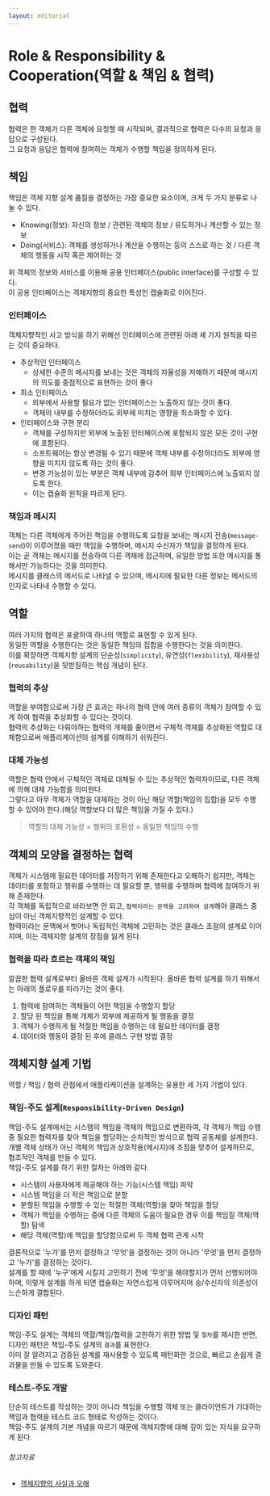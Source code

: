 ```yaml
---
layout: editorial
---
```


# Role & Responsibility & Cooperation(역할 & 책임 & 협력)

## 협력

협력은 한 객체가 다른 객체에 요청할 때 시작되며, 결과적으로 협력은 다수의 요청과 응답으로 구성된다.  
그 요청과 응답은 협력에 참여하는 객체가 수행할 책임을 정의하게 된다.

## 책임

책임은 객체 지향 설계 품질을 결정하는 가장 중요한 요소이며, 크게 두 가지 분류로 나눌 수 있다.

- Knowing(정보): 자신의 정보 / 관련된 객체의 정보 / 유도하거나 계산할 수 있는 정보
- Doing(서비스): 객체를 생성하거나 계산을 수행하는 등의 스스로 하는 것 / 다른 객체의 행동을 시작 혹은 제어하는 것

위 객체의 정보와 서비스를 이용해 공용 인터페이스(public interface)를 구성할 수 있다.  
이 공용 인터페이스는 객체지향의 중요한 특성인 캡슐화로 이어진다.

### 인터페이스

객체지향적인 사고 방식을 하기 위해선 인터페이스에 관련된 아래 세 가지 원칙을 따르는 것이 중요하다.

- 추상적인 인터페이스
    - 상세한 수준의 메시지를 보내는 것은 객체의 자율성을 저해하기 때문에 메시지의 의도를 중점적으로 표현하는 것이 좋다
- 최소 인터페이스
    - 외부에서 사용할 필요가 없는 인터페이스는 노출하지 않는 것이 좋다.
    - 객체의 내부를 수정하더라도 외부에 미치는 영향을 최소화할 수 있다.
- 인터페이스와 구현 분리
    - 객체를 구성하지만 외부에 노출된 인터페이스에 포함되지 않은 모든 것이 구현에 포함된다.
    - 소프트웨어는 항상 변경될 수 있기 때문에 객체 내부를 수정하더라도 외부에 영향을 미치지 않도록 하는 것이 좋다.
    - 변경 가능성이 있는 부분은 객체 내부에 감추어 외부 인터페이스에 노출되지 않도록 한다.
    - 이는 캡슐화 원칙을 따르게 된다.

### 책임과 메시지

객체는 다른 객체에게 주어진 책임을 수행하도록 요청을 보내는 메시지 전송(`message-send`)이 이루어졌을 때만 책임을 수행하며, 메시지 수신자가 책임을 결정하게 된다.  
이는 곧 객체는 메시지를 전송하여 다른 객체에 접근하며, 유일한 방법 또한 메시지를 통해서만 가능하다는 것을 의미한다.  
메시지를 클래스의 메서드로 나타낼 수 있으며, 메시지에 필요한 다른 정보는 메서드의 인자로 나타내 수행할 수 있다.

## 역할

여러 가지의 협력은 포괄하여 하나의 역할로 표현할 수 있게 된다.  
동일한 역할을 수행한다는 것은 동일한 책임의 집합을 수행한다는 것을 의미한다.  
이를 확장하면 객체지향 설계의 단순성(`simplicity`), 유연성(`flexibility`), 재사용성(`reusability`)을 뒷받침하는 핵심 개념이 된다.

### 협력의 추상

역할을 부여함으로써 가장 큰 효과는 하나의 협력 안에 여러 종류의 객체가 참여할 수 있게 하여 협력을 추상화할 수 있다는 것이다.  
협력의 추상화는 다뤄야하는 협력의 개체를 줄이면서 구체적 객체를 추상화된 역할로 대체함으로써 애플리케이션의 설계를 이해하기 쉬워진다.

### 대체 가능성

역할은 협력 안에서 구체적인 객체로 대체될 수 있는 추상적인 협력자이므로, 다른 객체에 의해 대체 가능함을 의미한다.  
그렇다고 아무 객체가 역할을 대체하는 것이 아닌 해당 역할(책임의 집합)을 모두 수행할 수 있어야 한다.(해당 역할보다 더 많은 책임을 가질 수 있다.)
> 역할의 대체 가능성 = 행위의 호환성 = 동일한 책임의 수행

## 객체의 모양을 결정하는 협력

객체가 시스템에 필요한 데이터를 저장하기 위해 존재한다고 오해하기 쉽지만, 객체는 데이터를 포함하고 행위를 수행하는 데 필요할 뿐, 행위를 수행하며 협력에 참여하기 위해 존재한다.  
각 객체를 독립적으로 바라보면 안 되고, `협력이라는 문맥을 고려하여 설계`해야 클래스 중심이 아닌 객체지향적인 설계할 수 있다.  
협력이라는 문맥에서 벗어나 독립적인 객체에 고민하는 것은 클래스 초점의 설계로 이어지며, 이는 객체지향 설계의 장점을 잃게 된다.

### 협력을 따라 흐르는 객체의 책임

깔끔한 협력 설계로부터 올바른 객체 설계가 시작된다. 올바른 협력 설계를 하기 위해서는 아래의 플로우를 따라가는 것이 좋다.

1. 협력에 참여하는 객체들이 어떤 책임을 수행할지 할당
2. 할당 된 책임을 통해 개체가 외부에 제공하게 될 행동을 결정
3. 객체가 수행하게 될 적절한 책임을 수행하는 데 필요한 데이터를 결정
4. 데이터와 행동이 결정 된 후에 클래스 구현 방법 결정

## 객체지향 설계 기법

역할 / 책임 / 협력 관점에서 애플리케이션을 설계하는 유용한 세 가지 기법이 있다.

### 책임-주도 설계(`Responsibility-Driven Design`)

책임-주도 설계에서는 시스템의 책임을 객체의 책임으로 변환하여, 각 객체가 책임 수행 중 필요한 협력자를 찾아 책임을 할당하는 순차적인 방식으로 협력 공동체를 설계한다.  
개별 객체 상태가 아닌 객체의 책임과 상호작용(메시지)에 초점을 맞추어 설계하므로, 협조적인 객체를 만들 수 있다.  
책임-주도 설계를 하기 위한 절차는 아래와 같다.

- 시스템이 사용자에게 제공해야 하는 기능(시스템 책임) 파악
- 시스템 책임을 더 작은 책임으로 분할
- 분할된 책임을 수행할 수 있는 적절한 객체(역할)을 찾아 책임을 할당
- 객체가 책임을 수행하는 중에 다른 객체의 도움이 필요한 경우 이를 책임질 객체(역할) 탐색
- 해당 객체(역할)에 책임을 할당함으로써 두 객체 협력 관계 시작

결론적으로 '누가'를 먼저 결정하고 '무엇'을 결정하는 것이 아니라 '무엇'을 먼저 결정하고 '누가'를 결정하는 것이다.  
설계를 할 때에 '누구'에게 시킬지 고민하기 전에 '무엇'을 해야할지가 먼저 선행되어야 하며, 이렇게 설계를 하게 되면 캡슐화는 자연스럽게 이루어지며 송/수신자의 의존성이 느슨하게 결합된다.

### 디자인 패턴

책임-주도 설계는 객체의 역햘/책임/협력을 고한하기 위한 방법 및 `절차`를 제시한 반면, 디자인 패턴은 책임-주도 설계의 `결과`를 표현한다.  
이미 잘 알려지고 검증된 설계를 재사용할 수 있도록 패턴화한 것으로, 빠르고 손쉽게 결과물을 만들 수 있도록 도와준다.

### 테스트-주도 개발

단순히 테스트를 작성하는 것이 아니라 책임을 수행할 객체 또는 클라이언트가 기대하는 책임과 협력을 테스트 코드 형태로 작성하는 것이다.  
책임-주도 설계의 기본 개념을 따르기 때문에 객체지향에 대해 깊이 있는 지식을 요구하게 된다.

###### 참고자료

- [객체지향의 사실과 오해](https://kobic.net/book/bookInfo/view.do?isbn=9788998139766)
